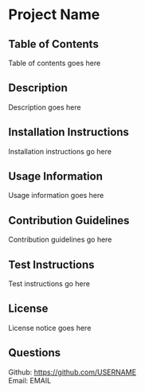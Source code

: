 # Project Name

## Table of Contents
Table of contents goes here

## Description
Description goes here

## Installation Instructions
Installation instructions go here

## Usage Information
Usage information goes here

## Contribution Guidelines
Contribution guidelines go here

## Test Instructions
Test instructions go here

## License
License notice goes here

## Questions
Github: https://github.com/USERNAME  
Email: EMAIL